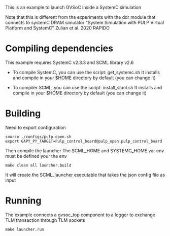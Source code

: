 
This is an example to launch GVSoC inside a SystemC simulation 

Note that this is different from the experiments with the ddr module that connects to systemC DRAM simulator
"System Simulation with PULP Virtual Platform and SystemC" Zulian et al. 2020 RAPIDO


# Compiling dependencies 

This example requires SystemC v2.3.3 and SCML library v2.6 

* To compile SystemC, you can use the script: get_systemc.sh 
It installs and compile in your $HOME directory by default (you can change it)

* To compiler SCML, you can use the script: install_scml.sh
It installs and compile in your $HOME directory by default (you can change it)


# Building 

Need to export configuration 
````
source ./configs/pulp-open.sh
export GAPY_PY_TARGET=Pulp_control_board@pulp_open.pulp_control_board
````

Then compile the launcher 
The SCML_HOME and SYSTEMC_HOME var env must be defined your the env
````
make clean all launcher.build
````
It will create the SCML_launcher executable that takes the json config file as input 

# Running 

The example connects a gvsoc_top component to a logger to exchange TLM transaction through TLM sockets
```
make launcher.run
```




